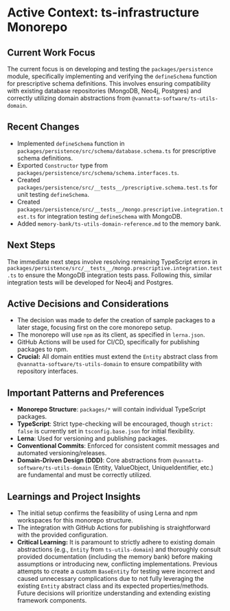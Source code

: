 # Active Context: ts-infrastructure Monorepo

## Current Work Focus

The current focus is on developing and testing the `packages/persistence` module, specifically implementing and verifying the `defineSchema` function for prescriptive schema definitions. This involves ensuring compatibility with existing database repositories (MongoDB, Neo4j, Postgres) and correctly utilizing domain abstractions from `@vannatta-software/ts-utils-domain`.

## Recent Changes

*   Implemented `defineSchema` function in `packages/persistence/src/schema/database.schema.ts` for prescriptive schema definitions.
*   Exported `Constructor` type from `packages/persistence/src/schema/schema.interfaces.ts`.
*   Created `packages/persistence/src/__tests__/prescriptive.schema.test.ts` for unit testing `defineSchema`.
*   Created `packages/persistence/src/__tests__/mongo.prescriptive.integration.test.ts` for integration testing `defineSchema` with MongoDB.
*   Added `memory-bank/ts-utils-domain-reference.md` to the memory bank.

## Next Steps

The immediate next steps involve resolving remaining TypeScript errors in `packages/persistence/src/__tests__/mongo.prescriptive.integration.test.ts` to ensure the MongoDB integration tests pass. Following this, similar integration tests will be developed for Neo4j and Postgres.

## Active Decisions and Considerations

*   The decision was made to defer the creation of sample packages to a later stage, focusing first on the core monorepo setup.
*   The monorepo will use `npm` as its client, as specified in `lerna.json`.
*   GitHub Actions will be used for CI/CD, specifically for publishing packages to npm.
*   **Crucial:** All domain entities must extend the `Entity` abstract class from `@vannatta-software/ts-utils-domain` to ensure compatibility with repository interfaces.

## Important Patterns and Preferences

*   **Monorepo Structure**: `packages/*` will contain individual TypeScript packages.
*   **TypeScript**: Strict type-checking will be encouraged, though `strict: false` is currently set in `tsconfig.base.json` for initial flexibility.
*   **Lerna**: Used for versioning and publishing packages.
*   **Conventional Commits**: Enforced for consistent commit messages and automated versioning/releases.
*   **Domain-Driven Design (DDD)**: Core abstractions from `@vannatta-software/ts-utils-domain` (Entity, ValueObject, UniqueIdentifier, etc.) are fundamental and must be correctly utilized.

## Learnings and Project Insights

*   The initial setup confirms the feasibility of using Lerna and npm workspaces for this monorepo structure.
*   The integration with GitHub Actions for publishing is straightforward with the provided configuration.
*   **Critical Learning:** It is paramount to strictly adhere to existing domain abstractions (e.g., `Entity` from `ts-utils-domain`) and thoroughly consult provided documentation (including the memory bank) before making assumptions or introducing new, conflicting implementations. Previous attempts to create a custom `BaseEntity` for testing were incorrect and caused unnecessary complications due to not fully leveraging the existing `Entity` abstract class and its expected properties/methods. Future decisions will prioritize understanding and extending existing framework components.
